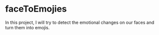 # faceToEmojies
 In this project, I will try to detect the emotional changes on our faces and turn them into emojis.
